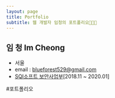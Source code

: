 ```yaml
---
layout: page
title: Portfolio
subtitle: 웹 개발자 임청의 포트폴리오👩🏻‍💻
---
```


## 임 청 Im Cheong
- 서울
- email : blueforest529@gmail.com
- [SQI소프트 보안사업부](http://www.sqisoft.com/ko/main)[2018.11 ~ 2020.01]

#포트폴리오
